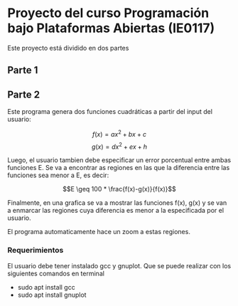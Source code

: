# Proyecto del curso Programación bajo Plataformas Abiertas (IE0117)

Este proyecto está dividido en dos partes

## Parte 1



## Parte 2

Este programa genera dos funciones cuadráticas a partir del input del usuario:

$$f(x)= ax^2 + bx + c$$
$$g(x)= dx^2 + ex + h$$

Luego, el usuario tambien debe especificar un error porcentual entre ambas funciones E.
Se va a encontrar as regiones en las que la diferencia entre las funciones sea menor a E, es decir:

$$E \geq 100 * \frac{f(x)-g(x)}{f(x)}$$

Finalmente, en una grafica se va a mostrar las funciones f(x), g(x) y se van a enmarcar las regiones
cuya diferencia es menor a la especificada por el usuario.

El programa automaticamente hace un zoom a estas regiones.

### Requerimientos

El usuario debe tener instalado gcc y gnuplot. Que se puede realizar con los siguientes comandos en terminal

- sudo apt install gcc
- sudo apt install gnuplot